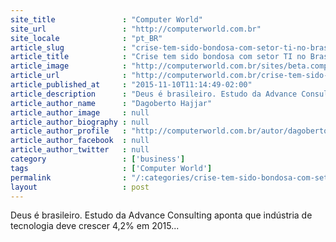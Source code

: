 ```yaml
---
site_title               : "Computer World"
site_url                 : "http://computerworld.com.br"
site_locale              : "pt_BR"
article_slug             : "crise-tem-sido-bondosa-com-setor-ti-no-brasil-revela-pesquisa"
article_title            : "Crise tem sido bondosa com setor TI no Brasil, revela pesquisa"
article_image            : "http://computerworld.com.br/sites/beta.computerworld.com.br/files/news_articles/brasil_corcovado.jpg"
article_url              : "http://computerworld.com.br/crise-tem-sido-bondosa-com-setor-ti-no-brasil-revela-pesquisa"
article_published_at     : "2015-11-10T11:14:49-02:00"
article_description      : "Deus é brasileiro. Estudo da Advance Consulting aponta que indústria de tecnologia deve crescer 4,2% em 2015..."
article_author_name      : "Dagoberto Hajjar"
article_author_image     : null
article_author_biography : null
article_author_profile   : "http://computerworld.com.br/autor/dagoberto-hajjar"
article_author_facebook  : null
article_author_twitter   : null
category                 : ['business']
tags                     : ['Computer World']
permalink                : "/:categories/crise-tem-sido-bondosa-com-setor-ti-no-brasil-revela-pesquisa/"
layout                   : post
---
```


Deus é brasileiro. Estudo da Advance Consulting aponta que indústria de tecnologia deve crescer 4,2% em 2015...
